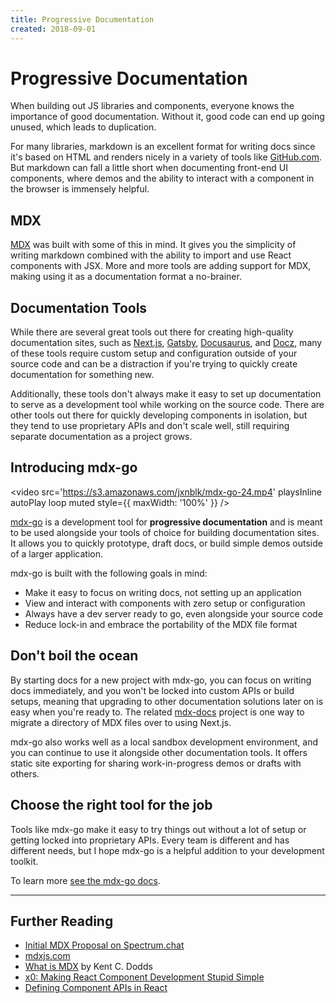 ```yaml
---
title: Progressive Documentation
created: 2018-09-01
---
```


# Progressive Documentation

When building out JS libraries and components, everyone knows the importance of good documentation.
Without it, good code can end up going unused, which leads to duplication.

For many libraries, markdown is an excellent format for writing docs since it's based on HTML and renders nicely in a variety of tools like [GitHub.com](https://github.com).
But markdown can fall a little short when documenting front-end UI components,
where demos and the ability to interact with a component in the browser is immensely helpful.

## MDX

[MDX][] was built with some of this in mind.
It gives you the simplicity of writing markdown combined with the ability to import and use React components with JSX.
More and more tools are adding support for MDX,
making using it as a documentation format a no-brainer.

## Documentation Tools

While there are several great tools out there for creating high-quality documentation sites,
such as [Next.js][], [Gatsby][], [Docusaurus][], and [Docz][],
many of these tools require custom setup and configuration outside of your source code
and can be a distraction if you're trying to quickly create documentation for something new.

Additionally, these tools don't always make it easy to set up documentation to serve as a development tool while working on the source code.
There are other tools out there for quickly developing components in isolation,
but they tend to use proprietary APIs and don't scale well, still requiring separate documentation as a project grows.

## Introducing mdx-go

<video
  src='https://s3.amazonaws.com/jxnblk/mdx-go-24.mp4'
  playsInline
  autoPlay
  loop
  muted
  style={{ maxWidth: '100%' }}
/>

[mdx-go][] is a development tool for **progressive documentation**
and is meant to be used alongside your tools of choice for building documentation sites.
It allows you to quickly prototype, draft docs, or build simple demos outside of a larger application.

mdx-go is built with the following goals in mind:

- Make it easy to focus on writing docs, not setting up an application
- View and interact with components with zero setup or configuration
- Always have a dev server ready to go, even alongside your source code
- Reduce lock-in and embrace the portability of the MDX file format

## Don't boil the ocean

By starting docs for a new project with mdx-go,
you can focus on writing docs immediately,
and you won't be locked into custom APIs or build setups,
meaning that upgrading to other documentation solutions later on is easy when you're ready to.
The related [mdx-docs][] project is one way to migrate a directory of MDX files over to using Next.js.

mdx-go also works well as a local sandbox development environment, and you can continue to use it alongside other documentation tools.
It offers static site exporting for sharing work-in-progress demos or drafts with others.


## Choose the right tool for the job

Tools like mdx-go make it easy to try things out without a lot of setup or getting locked into proprietary APIs.
Every team is different and has different needs, but I hope mdx-go is a helpful addition to your development toolkit.

To learn more [see the mdx-go docs][mdx-go].

---

## Further Reading

- [Initial MDX Proposal on Spectrum.chat][mdx-spectrum]
- [mdxjs.com][MDX]
- [What is MDX](http://youtu.be/d2sQiI5NFAM?a) by Kent C. Dodds
- [x0: Making React Component Development Stupid Simple](https://compositor.io/blog/x0-making-react-component-development-stupid-simple/)
- [Defining Component APIs in React](http://jxnblk.com/writing/posts/defining-component-apis-in-react/)

[MDX]: https://mdxjs.com
[mdx-go]: https://github.com/jxnblk/mdx-go
[mdx-spectrum]: https://spectrum.chat/thread/1021be59-2738-4511-aceb-c66921050b9a
[Next.js]: https://github.com/zeit/next.js/
[Gatsby]: https://github.com/gatsbyjs/gatsby
[Docusaurus]: https://github.com/facebook/Docusaurus
[Docz]: https://github.com/pedronauck/docz
[mdx-docs]: https://github.com/jxnblk/mdx-docs
[mdx-deck]: https://github.com/jxnblk/mdx-deck

